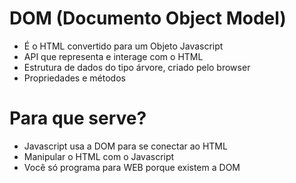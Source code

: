 # DOM (Documento Object Model)

- É o HTML convertido para um Objeto Javascript
- API que representa e interage com o HTML
- Estrutura de dados do tipo árvore, criado pelo browser
- Propriedades e métodos

# Para que serve?

- Javascript usa a DOM para se conectar ao HTML
- Manipular o HTML com o Javascript
- Você só programa para WEB porque existem a DOM
